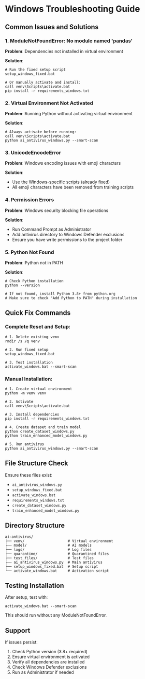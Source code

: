 # Windows Troubleshooting Guide

## Common Issues and Solutions

### 1. ModuleNotFoundError: No module named 'pandas'

**Problem**: Dependencies not installed in virtual environment

**Solution**:
```batch
# Run the fixed setup script
setup_windows_fixed.bat

# Or manually activate and install:
call venv\Scripts\activate.bat
pip install -r requirements_windows.txt
```

### 2. Virtual Environment Not Activated

**Problem**: Running Python without activating virtual environment

**Solution**:
```batch
# Always activate before running:
call venv\Scripts\activate.bat
python ai_antivirus_windows.py --smart-scan
```

### 3. UnicodeEncodeError

**Problem**: Windows encoding issues with emoji characters

**Solution**: 
- Use the Windows-specific scripts (already fixed)
- All emoji characters have been removed from training scripts

### 4. Permission Errors

**Problem**: Windows security blocking file operations

**Solution**:
- Run Command Prompt as Administrator
- Add antivirus directory to Windows Defender exclusions
- Ensure you have write permissions to the project folder

### 5. Python Not Found

**Problem**: Python not in PATH

**Solution**:
```batch
# Check Python installation
python --version

# If not found, install Python 3.8+ from python.org
# Make sure to check "Add Python to PATH" during installation
```

## Quick Fix Commands

### Complete Reset and Setup:
```batch
# 1. Delete existing venv
rmdir /s /q venv

# 2. Run fixed setup
setup_windows_fixed.bat

# 3. Test installation
activate_windows.bat --smart-scan
```

### Manual Installation:
```batch
# 1. Create virtual environment
python -m venv venv

# 2. Activate
call venv\Scripts\activate.bat

# 3. Install dependencies
pip install -r requirements_windows.txt

# 4. Create dataset and train model
python create_dataset_windows.py
python train_enhanced_model_windows.py

# 5. Run antivirus
python ai_antivirus_windows.py --smart-scan
```

## File Structure Check

Ensure these files exist:
- `ai_antivirus_windows.py`
- `setup_windows_fixed.bat`
- `activate_windows.bat`
- `requirements_windows.txt`
- `create_dataset_windows.py`
- `train_enhanced_model_windows.py`

## Directory Structure

```
ai-antivirus/
├── venv/                    # Virtual environment
├── model/                   # AI models
├── logs/                    # Log files
├── quarantine/              # Quarantined files
├── test_files/              # Test files
├── ai_antivirus_windows.py  # Main antivirus
├── setup_windows_fixed.bat  # Setup script
└── activate_windows.bat     # Activation script
```

## Testing Installation

After setup, test with:
```batch
activate_windows.bat --smart-scan
```

This should run without any ModuleNotFoundError.

## Support

If issues persist:
1. Check Python version (3.8+ required)
2. Ensure virtual environment is activated
3. Verify all dependencies are installed
4. Check Windows Defender exclusions
5. Run as Administrator if needed